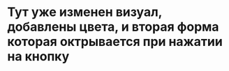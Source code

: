 # Тут уже изменен визуал, добавлены цвета, и вторая форма которая октрывается при нажатии на кнопку
